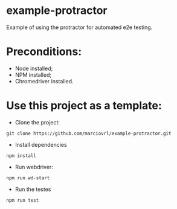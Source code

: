 # example-protractor

Example of using the protractor for automated e2e testing.

# Preconditions:

- Node installed;
- NPM installed;
- Chromedriver installed.

# Use this project as a template:

- Clone the project:

```
git clone https://github.com/marciovrl/example-protractor.git
```

- Install dependencies

```
npm install
```

- Run webdriver:

```
npm run wd-start
```

- Run the testes

```
npm run test
```
